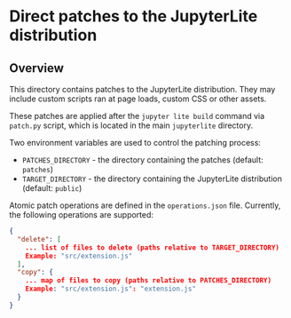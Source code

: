 # Direct patches to the JupyterLite distribution

## Overview

This directory contains patches to the JupyterLite distribution.
They may include custom scripts ran at page loads, custom CSS or other assets.

These patches are applied after the `jupyter lite build` command via `patch.py` script,
which is located in the main `jupyterlite` directory.

Two environment variables are used to control the patching process:

* `PATCHES_DIRECTORY` - the directory containing the patches (default: `patches`)
* `TARGET_DIRECTORY` - the directory containing the JupyterLite distribution (default: `public`)

Atomic patch operations are defined in the `operations.json` file.
Currently, the following operations are supported:

```json
{
  "delete": [
    ... list of files to delete (paths relative to TARGET_DIRECTORY)
    Example: "src/extension.js"
  ],
  "copy": {
    ... map of files to copy (paths relative to PATCHES_DIRECTORY)
    Example: "src/extension.js": "extension.js"
  }
}
```
